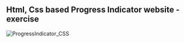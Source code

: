 Html, Css based Progress Indicator website - exercise
---

![ProgressIndicator_CSS](https://github.com/r4nd3l/ProgressIndicator_CSS/blob/master/img/sample.gif)
